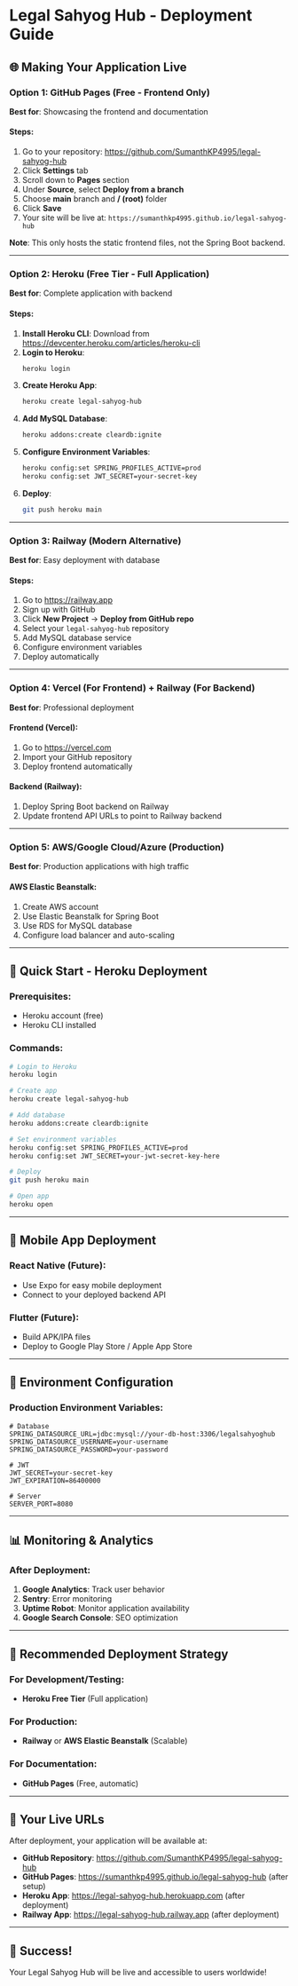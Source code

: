 # Legal Sahyog Hub - Deployment Guide

## 🌐 Making Your Application Live

### Option 1: GitHub Pages (Free - Frontend Only)
**Best for**: Showcasing the frontend and documentation

#### Steps:
1. Go to your repository: https://github.com/SumanthKP4995/legal-sahyog-hub
2. Click **Settings** tab
3. Scroll down to **Pages** section
4. Under **Source**, select **Deploy from a branch**
5. Choose **main** branch and **/ (root)** folder
6. Click **Save**
7. Your site will be live at: `https://sumanthkp4995.github.io/legal-sahyog-hub`

**Note**: This only hosts the static frontend files, not the Spring Boot backend.

---

### Option 2: Heroku (Free Tier - Full Application)
**Best for**: Complete application with backend

#### Steps:
1. **Install Heroku CLI**: Download from https://devcenter.heroku.com/articles/heroku-cli
2. **Login to Heroku**:
   ```bash
   heroku login
   ```
3. **Create Heroku App**:
   ```bash
   heroku create legal-sahyog-hub
   ```
4. **Add MySQL Database**:
   ```bash
   heroku addons:create cleardb:ignite
   ```
5. **Configure Environment Variables**:
   ```bash
   heroku config:set SPRING_PROFILES_ACTIVE=prod
   heroku config:set JWT_SECRET=your-secret-key
   ```
6. **Deploy**:
   ```bash
   git push heroku main
   ```

---

### Option 3: Railway (Modern Alternative)
**Best for**: Easy deployment with database

#### Steps:
1. Go to https://railway.app
2. Sign up with GitHub
3. Click **New Project** → **Deploy from GitHub repo**
4. Select your `legal-sahyog-hub` repository
5. Add MySQL database service
6. Configure environment variables
7. Deploy automatically

---

### Option 4: Vercel (For Frontend) + Railway (For Backend)
**Best for**: Professional deployment

#### Frontend (Vercel):
1. Go to https://vercel.com
2. Import your GitHub repository
3. Deploy frontend automatically

#### Backend (Railway):
1. Deploy Spring Boot backend on Railway
2. Update frontend API URLs to point to Railway backend

---

### Option 5: AWS/Google Cloud/Azure (Production)
**Best for**: Production applications with high traffic

#### AWS Elastic Beanstalk:
1. Create AWS account
2. Use Elastic Beanstalk for Spring Boot
3. Use RDS for MySQL database
4. Configure load balancer and auto-scaling

---

## 🚀 Quick Start - Heroku Deployment

### Prerequisites:
- Heroku account (free)
- Heroku CLI installed

### Commands:
```bash
# Login to Heroku
heroku login

# Create app
heroku create legal-sahyog-hub

# Add database
heroku addons:create cleardb:ignite

# Set environment variables
heroku config:set SPRING_PROFILES_ACTIVE=prod
heroku config:set JWT_SECRET=your-jwt-secret-key-here

# Deploy
git push heroku main

# Open app
heroku open
```

---

## 📱 Mobile App Deployment

### React Native (Future):
- Use Expo for easy mobile deployment
- Connect to your deployed backend API

### Flutter (Future):
- Build APK/IPA files
- Deploy to Google Play Store / Apple App Store

---

## 🔧 Environment Configuration

### Production Environment Variables:
```properties
# Database
SPRING_DATASOURCE_URL=jdbc:mysql://your-db-host:3306/legalsahyoghub
SPRING_DATASOURCE_USERNAME=your-username
SPRING_DATASOURCE_PASSWORD=your-password

# JWT
JWT_SECRET=your-secret-key
JWT_EXPIRATION=86400000

# Server
SERVER_PORT=8080
```

---

## 📊 Monitoring & Analytics

### After Deployment:
1. **Google Analytics**: Track user behavior
2. **Sentry**: Error monitoring
3. **Uptime Robot**: Monitor application availability
4. **Google Search Console**: SEO optimization

---

## 🎯 Recommended Deployment Strategy

### For Development/Testing:
- **Heroku Free Tier** (Full application)

### For Production:
- **Railway** or **AWS Elastic Beanstalk** (Scalable)

### For Documentation:
- **GitHub Pages** (Free, automatic)

---

## 🔗 Your Live URLs

After deployment, your application will be available at:

- **GitHub Repository**: https://github.com/SumanthKP4995/legal-sahyog-hub
- **GitHub Pages**: https://sumanthkp4995.github.io/legal-sahyog-hub (after setup)
- **Heroku App**: https://legal-sahyog-hub.herokuapp.com (after deployment)
- **Railway App**: https://legal-sahyog-hub.railway.app (after deployment)

---

## 🎉 Success!

Your Legal Sahyog Hub will be live and accessible to users worldwide!
